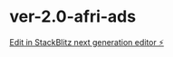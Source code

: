 # ver-2.0-afri-ads

[Edit in StackBlitz next generation editor ⚡️](https://stackblitz.com/~/github.com/vrmshamba/ver-2.0-afri-ads)